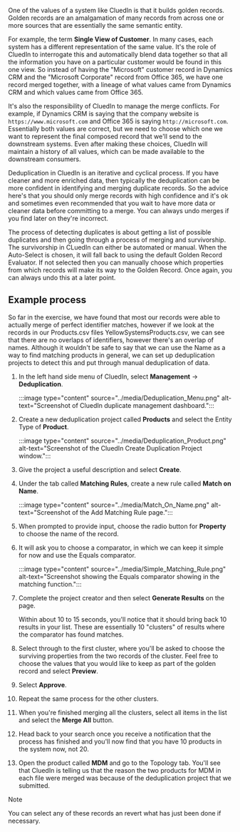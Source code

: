 One of the values of a system like CluedIn is that it builds golden records. Golden records are an amalgamation of many records from across one or more sources that are essentially the same semantic entity. 

For example, the term **Single View of Customer**. In many cases, each system has a different representation of the same value. It's the role of CluedIn to interrogate this and automatically blend data together so that all the information you have on a particular customer would be found in this one view. So instead of having the "Microsoft" customer record in Dynamics CRM and the "Microsoft Corporate" record from Office 365, we have one record merged together, with a lineage of what values came from Dynamics CRM and which values came from Office 365.

It's also the responsibility of CluedIn to manage the merge conflicts. For example, if Dynamics CRM is saying that the company website is `https://www.microsoft.com` and Office 365 is saying `http://microsoft.com`. Essentially both values are correct, but we need to choose which one we want to represent the final composed record that we'll send to the downstream systems. Even after making these choices, CluedIn will maintain a history of all values, which can be made available to the downstream consumers.  

Deduplication in CluedIn is an iterative and cyclical process. If you have cleaner and more enriched data, then typically the deduplication can be more confident in identifying and merging duplicate records. So the advice here's that you should only merge records with high confidence and it's ok and sometimes even recommended that you wait to have more data or cleaner data before committing to a merge. You can always undo merges if you find later on they're incorrect.

The process of detecting duplicates is about getting a list of possible duplicates and then going through a process of merging and survivorship. The survivorship in CLuedIn can either be automated or manual. When the Auto-Select is chosen, it will fall back to using the default Golden Record Evaluator. If not selected then you can manually choose which properties from which records will make its way to the Golden Record. Once again, you can always undo this at a later point.

## Example process

So far in the exercise, we have found that most our records were able to actually merge of perfect identifier matches, however if we look at the records in our Products.csv files YellowSystemsProducts.csv, we can see that there are no overlaps of identifiers, however there's an overlap of names. Although it wouldn't be safe to say that we can use the Name as a way to find matching products in general, we can set up deduplication projects to detect this and put through manual deduplication of data.

1. In the left hand side menu of CluedIn, select **Management** -> **Deduplication**.

    :::image type="content" source="../media/Deduplication_Menu.png" alt-text="Screenshot of CluedIn duplicate management dashboard.":::

1. Create a new deduplication project called **Products** and select the Entity Type of **Product**.

    :::image type="content" source="../media/Deduplication_Product.png" alt-text="Screenshot of the CluedIn Create Duplication Project window.":::

1. Give the project a useful description and select **Create**.

1. Under the tab called **Matching Rules**, create a new rule called **Match on Name**.

    :::image type="content" source="../media/Match_On_Name.png" alt-text="Screenshot of the Add Matching Rule page.":::

1. When prompted to provide input, choose the radio button for **Property** to choose the name of the record.

1. It will ask you to choose a comparator, in which we can keep it simple for now and use the Equals comparator.

    :::image type="content" source="../media/Simple_Matching_Rule.png" alt-text="Screenshot showing the Equals comparator showing in the matching function.":::

1. Complete the project creator and then select **Generate Results** on the page.

    Within about 10 to 15 seconds, you'll notice that it should bring back 10 results in your list. These are essentially 10 "clusters" of results where the comparator has found matches.

1. Select through to the first cluster, where you'll be asked to choose the surviving properties from the two records of the cluster. Feel free to choose the values that you would like to keep as part of the golden record and select **Preview**.

1. Select **Approve**.

1. Repeat the same process for the other clusters.

1. When you're finished merging all the clusters, select all items in the list and select the **Merge All** button.

1. Head back to your search once you receive a notification that the process has finished and you'll now find that you have 10 products in the system now, not 20.

1. Open the product called **MDM** and go to the Topology tab. You'll see that CluedIn is telling us that the reason the two products for MDM in each file were merged was because of the deduplication project that we submitted.

>[!NOTE]
> You can select any of these records an revert what has just been done if necessary.